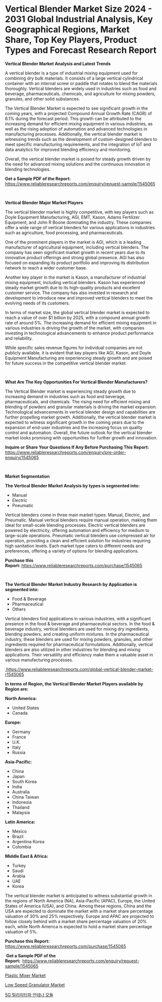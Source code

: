 <p><h1>Vertical Blender Market Size 2024 - 2031 Global Industrial Analysis, Key Geographical Regions, Market Share, Top Key Players, Product Types and Forecast Research Report</h1></p><p><strong>Vertical Blender Market Analysis and Latest Trends</strong></p>
<p><p>A vertical blender is a type of industrial mixing equipment used for combining dry bulk materials. It consists of a large vertical cylindrical container with an internal screw or paddle that rotates to blend the materials thoroughly. Vertical blenders are widely used in industries such as food and beverage, pharmaceuticals, chemicals, and agriculture for mixing powders, granules, and other solid substances.</p><p>The Vertical Blender Market is expected to see significant growth in the coming years, with a projected Compound Annual Growth Rate (CAGR) of 6.1% during the forecast period. This growth can be attributed to the increasing demand for efficient mixing equipment in various industries, as well as the rising adoption of automation and advanced technologies in manufacturing processes. Additionally, the vertical blender market is witnessing trends such as the development of custom-designed blenders to meet specific manufacturing requirements, and the integration of IoT and data analytics for improved blending efficiency and monitoring.</p><p>Overall, the vertical blender market is poised for steady growth driven by the need for advanced mixing solutions and the continuous innovation in blending technologies.</p></p>
<p><strong>Get a Sample PDF of the Report:&nbsp;</strong> <a href="https://www.reliableresearchreports.com/enquiry/request-sample/1545065">https://www.reliableresearchreports.com/enquiry/request-sample/1545065</a></p>
<p>&nbsp;</p>
<p><strong>Vertical Blender Major Market Players</strong></p>
<p><p>The vertical blender market is highly competitive, with key players such as Doyle Equipment Manufacturing, AGI, EMT, Kason, Adams Fertilizer Equipment, and John R Boone dominating the industry. These companies offer a wide range of vertical blenders for various applications in industries such as agriculture, food processing, and pharmaceuticals.</p><p>One of the prominent players in the market is AGI, which is a leading manufacturer of agricultural equipment, including vertical blenders. The company has seen significant market growth in recent years due to its innovative product offerings and strong global presence. AGI has also focused on expanding its product portfolio and improving its distribution network to reach a wider customer base.</p><p>Another key player in the market is Kason, a manufacturer of industrial mixing equipment, including vertical blenders. Kason has experienced steady market growth due to its high-quality products and excellent customer service. The company has also invested in research and development to introduce new and improved vertical blenders to meet the evolving needs of its customers.</p><p>In terms of market size, the global vertical blender market is expected to reach a value of over $1 billion by 2025, with a compound annual growth rate of around 5%. The increasing demand for efficient mixing equipment in various industries is driving the growth of the market, with companies investing in technological advancements to enhance product performance and reliability.</p><p>While specific sales revenue figures for individual companies are not publicly available, it is evident that key players like AGI, Kason, and Doyle Equipment Manufacturing are experiencing steady growth and are poised for future success in the competitive vertical blender market.</p></p>
<p>&nbsp;</p>
<p><strong>What Are The Key Opportunities For Vertical Blender Manufacturers?</strong></p>
<p><p>The Vertical Blender market is experiencing steady growth due to increasing demand in industries such as food and beverage, pharmaceuticals, and chemicals. The rising need for efficient mixing and blending of powders and granular materials is driving the market expansion. Technological advancements in vertical blender design and capabilities are further propelling market growth. Additionally, the vertical blender market is expected to witness significant growth in the coming years due to the expansion of end-user industries and the increasing focus on quality control and automation. Overall, the future outlook for the vertical blender market looks promising with opportunities for further growth and innovation.</p></p>
<p><strong>Inquire or Share Your Questions If Any Before Purchasing This Report:</strong> <a href="https://www.reliableresearchreports.com/enquiry/pre-order-enquiry/1545065">https://www.reliableresearchreports.com/enquiry/pre-order-enquiry/1545065</a></p>
<p>&nbsp;</p>
<p><strong>Market Segmentation</strong></p>
<p><strong>The Vertical Blender Market Analysis by types is segmented into:</strong></p>
<p><ul><li>Manual</li><li>Electric</li><li>Pneumatic</li></ul></p>
<p><p>Vertical blenders come in three main market types: Manual, Electric, and Pneumatic. Manual vertical blenders require manual operation, making them ideal for small-scale blending processes. Electric vertical blenders are powered by electricity, offering automation and efficiency for medium to large-scale operations. Pneumatic vertical blenders use compressed air for operation, providing a clean and efficient solution for industries requiring high sanitation levels. Each market type caters to different needs and preferences, offering a variety of options for blending applications.</p></p>
<p><strong>Purchase this Report:&nbsp;</strong><a href="https://www.reliableresearchreports.com/purchase/1545065">https://www.reliableresearchreports.com/purchase/1545065</a></p>
<p>&nbsp;</p>
<p><strong>The Vertical Blender Market Industry Research by Application is segmented into:</strong></p>
<p><ul><li>Food & Beverage</li><li>Pharmaceutical</li><li>Others</li></ul></p>
<p><p>Vertical blenders find applications in various industries, with a significant presence in the food & beverage and pharmaceutical sectors. In the food & beverage industry, vertical blenders are used for mixing dry ingredients, blending powders, and creating uniform mixtures. In the pharmaceutical industry, these blenders are used for mixing powders, granules, and other ingredients required for pharmaceutical formulations. Additionally, vertical blenders are also utilized in other industries for blending and mixing applications. Their versatility and efficiency make them a valuable asset in various manufacturing processes.</p></p>
<p><a href="https://www.reliableresearchreports.com/global-vertical-blender-market-r1545065">&nbsp;https://www.reliableresearchreports.com/global-vertical-blender-market-r1545065</a></p>
<p><strong>In terms of Region, the Vertical Blender Market Players available by Region are:</strong></p>
<p>
    <p> <strong> North America: </strong>
        <ul>
            <li>United States</li>
            <li>Canada</li>
        </ul>
        </p> 
    <p> <strong> Europe: </strong>
        <ul>
            <li>Germany</li>
            <li>France</li>
            <li>U.K.</li>
            <li>Italy</li>
            <li>Russia</li>
        </ul>
        </p> 
    <p> <strong> Asia-Pacific: </strong>
        <ul>
            <li>China</li>
            <li>Japan</li>
            <li>South Korea</li>
            <li>India</li>
            <li>Australia</li>
            <li>China Taiwan</li>
            <li>Indonesia</li>
            <li>Thailand</li>
            <li>Malaysia</li>
        </ul>
        </p> 
    <p> <strong> Latin America: </strong>
        <ul>
            <li>Mexico</li>
            <li>Brazil</li>
            <li>Argentina Korea</li>
            <li>Colombia</li>
        </ul>
        </p> 
    <p> <strong> Middle East & Africa: </strong>
        <ul>
            <li>Turkey</li>
            <li>Saudi</li>
            <li>Arabia</li>
            <li>UAE</li>
            <li>Korea</li>
        </ul>
    </p>
    </p>
<p><p>The vertical blender market is anticipated to witness substantial growth in the regions of North America (NA), Asia-Pacific (APAC), Europe, the United States of America (USA), and China. Among these regions, China and the USA are expected to dominate the market with a market share percentage valuation of 30% and 25% respectively. Europe and APAC are projected to follow closely behind with a market share percentage valuation of 20% each, while North America is expected to hold a market share percentage valuation of 5%.</p></p>
<p><strong>Purchase this Report: </strong><a href="https://www.reliableresearchreports.com/purchase/1545065">https://www.reliableresearchreports.com/purchase/1545065</a></p>
<p>&nbsp;<strong>Get a Sample PDF of the Report:&nbsp;&nbsp;</strong><a href="https://www.reliableresearchreports.com/enquiry/request-sample/1545065">https://www.reliableresearchreports.com/enquiry/request-sample/1545065</a></p>
<p><strong></strong></p>
<p><p><a href="https://github.com/nicoletavirag/Market-Research-Report-List-2/blob/main/plastic-mixer-market.md">Plastic Mixer Market</a></p><p><a href="https://github.com/redneck06/Market-Research-Report-List-2/blob/main/low-speed-granulator-market.md">Low Speed Granulator Market</a></p><p><a href="https://github.com/LanceOlsotn8978/Market-Research-Report-List-1/blob/main/642500725813.md">5G 밀리미터파 안테나 모듈</a></p></p>